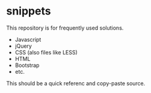 # snippets

This repository is for frequently used solutions.

- Javascript
- jQuery
- CSS (also files like LESS)
- HTML
- Bootstrap
- etc.

This should be a quick referenc and copy-paste source.
